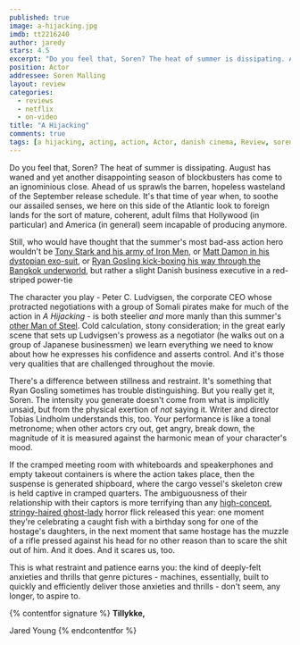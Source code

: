 ```yaml
---
published: true
image: a-hijacking.jpg
imdb: tt2216240
author: jaredy
stars: 4.5
excerpt: "Do you feel that, Soren? The heat of summer is dissipating. August has waned and yet another disappointing season of blockbusters has come to an ignominious close. Ahead of us sprawls the barren, hopeless wasteland of the September release schedule. It&rsquo;s that time of year when, to soothe our assailed senses, we here on this side of the Atlantic look to foreign lands for the sort of mature, coherent, adult films that Hollywood (in particular) and America (in general) seem incapable of producing anymore."
position: Actor
addressee: Soren Malling
layout: review
categories: 
  - reviews
  - netflix
  - on-video
title: "A Hijacking"
comments: true
tags: [a hijacking, acting, action, Actor, danish cinema, Review, soren malling, suspense, thriller, Uncategorized]
---
```

Do you feel that, Soren? The heat of summer is dissipating. August has waned and yet another disappointing season of blockbusters has come to an ignominious close. Ahead of us sprawls the barren, hopeless wasteland of the September release schedule. It's that time of year when, to soothe our assailed senses, we here on this side of the Atlantic look to foreign lands for the sort of mature, coherent, adult films that Hollywood (in particular) and America (in general) seem incapable of producing anymore.

Still, who would have thought that the summer's most bad-ass action hero wouldn't be [Tony Stark and his army of Iron Men][1], or [Matt Damon in his dystopian exo-suit][2], or [Ryan Gosling kick-boxing his way through the Bangkok underworld][3], but rather a slight Danish business executive in a red-striped power-tie 

   [1]: /content/2013/5/3/iron-man-3.html
   [2]: /content/2013/8/9/elysium.html
   [3]: /content/2013/8/1/only-god-forgives.html

The character you play - Peter C. Ludvigsen, the corporate CEO whose protracted negotiations with a group of Somali pirates make for much of the action in _A Hijacking_ - is both steelier _and_ more manly than this summer's [other Man of Steel][4]. Cold calculation, stony consideration; in the great early scene that sets up Ludvigsen's prowess as a negotiator (he walks out on a group of Japanese businessmen) we learn everything we need to know about how he expresses his confidence and asserts control. And it's those very qualities that are challenged throughout the movie.

   [4]: /content/2013/6/14/man-of-steel.html

There's a difference between stillness and restraint. It's something that Ryan Gosling sometimes has trouble distinguishing. But you really get it, Soren. The intensity you generate doesn't come from what is implicitly unsaid, but from the physical exertion of _not_ saying it. Writer and director Tobias Lindholm understands this, too. Your performance is like a tonal metronome; when other actors cry out, get angry, break down, the magnitude of it is measured against the harmonic mean of your character's mood.

If the cramped meeting room with whiteboards and speakerphones and empty takeout containers is where the action takes place, then the suspense is generated shipboard, where the cargo vessel's skeleton crew is held captive in cramped quarters. The ambiguousness of their relationship with their captors is more terrifying than any [high-concept][5], [stringy-haired ghost-lady][6] horror flick released this year: one moment they're celebrating a caught fish with a birthday song for one of the hostage's daughters, in the next moment that same hostage has the muzzle of a rifle pressed against his head for no other reason than to scare the shit out of him. And it does. And it scares us, too.

   [5]: /content/2013/6/13/the-purge.html
   [6]: /content/2013/7/23/the-conjuring.html

This is what restraint and patience earns you: the kind of deeply-felt anxieties and thrills that genre pictures - machines, essentially, built to quickly and efficiently deliver those anxieties and thrills - don't seem, any longer, to aspire to.  

{% contentfor signature %}
**Tillykke,**

Jared Young
{% endcontentfor %}